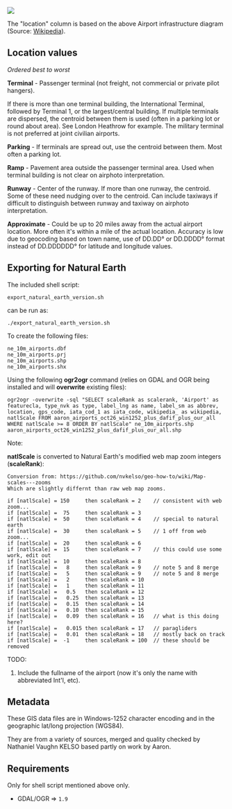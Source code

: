 ![](http://github.com/nvkelso/mile-high-club/raw/master/geo-data/images/800px-Airport_infrastructure.png)

The "location" column is based on the above Airport infrastructure diagram (Source: [Wikipedia](http://en.wikipedia.org/wiki/File:Airport_infrastructure.png)).

## Location values

_Ordered best to worst_

**Terminal** - Passenger terminal (not freight, not commercial or private pilot hangers). 

If there is more than one terminal building, the International Terminal, followed by 
Terminal 1, or the largest/central building. If multiple terminals are dispersed, the 
centroid between them is used (often in a parking lot or round about area). See London 
Heathrow for example. The military terminal is not preferred at joint civilian airports. 

**Parking** - If terminals are spread out, use the centroid between them. Most often a parking lot.

**Ramp** - Pavement area outside the passenger terminal area. Used when terminal building is not clear 
on airphoto interpretation.

**Runway** - Center of the runway. If more than one runway, the centroid. Some of these need 
nudging over to the centroid. Can include taxiways if difficult to distinguish between 
runway and taxiway on airphoto interpretation.

**Approximate** - Could be up to 20 miles away from the actual airport location. 
More often it's within a mile of the actual location. Accuracy is low due to geocoding 
based on town name, use of DD.DD° or DD.DDDD° format instead of DD.DDDDDD° for latitude 
and longitude values.

## Exporting for Natural Earth

The included shell script:

	export_natural_earth_version.sh
	
can be run as:

	./export_natural_earth_version.sh
	
To create the following files:

	ne_10m_airports.dbf
	ne_10m_airports.prj
	ne_10m_airports.shp
	ne_10m_airports.shx
	
Using the following **ogr2ogr** command (relies on GDAL and OGR being installed and will **overwrite** existing files):

	ogr2ogr -overwrite -sql "SELECT scaleRank as scalerank, 'Airport' as featurecla, type_nvk as type, label_lng as name, label_sm as abbrev, location, gps_code, iata_cod_1 as iata_code, wikipedia_ as wikipedia, natlScale FROM aaron_airports_oct26_win1252_plus_dafif_plus_our_all WHERE natlScale >= 8 ORDER BY natlScale" ne_10m_airports.shp aaron_airports_oct26_win1252_plus_dafif_plus_our_all.shp
	
Note: 
	
**natlScale** is converted to Natural Earth's modified web map zoom integers (**scaleRank**):

    Conversion from: https://github.com/nvkelso/geo-how-to/wiki/Map-scales---zooms
    Which are slightly differnt than raw web map zooms.
    
	if [natlScale] = 150     then scaleRank = 2    // consistent with web zoom...
	if [natlScale] =  75     then scaleRank = 3    
	if [natlScale] =  50     then scaleRank = 4    // special to natural earth
	if [natlScale] =  30     then scaleRank = 5    // 1 off from web zoom...
	if [natlScale] =  20     then scaleRank = 6
	if [natlScale] =  15     then scaleRank = 7    // this could use some work, edit out
	if [natlScale] =  10     then scaleRank = 8
	if [natlScale] =   8     then scaleRank = 9    // note 5 and 8 merge
	if [natlScale] =   5     then scaleRank = 9    // note 5 and 8 merge
	if [natlScale] =   2     then scaleRank = 10
	if [natlScale] =   1     then scaleRank = 11
	if [natlScale] =   0.5   then scaleRank = 12
	if [natlScale] =   0.25  then scaleRank = 13
	if [natlScale] =   0.15  then scaleRank = 14
	if [natlScale] =   0.10  then scaleRank = 15
	if [natlScale] =   0.09  then scaleRank = 16   // what is this doing here?
	if [natlScale] =   0.015 then scaleRank = 17   // paragliders
	if [natlScale] =   0.01  then scaleRank = 18   // mostly back on track
	if [natlScale] =  -1     then scaleRank = 100  // these should be removed

TODO:

1. Include the fullname of the airport (now it's only the name with abbreviated Int'l, etc).

## Metadata

These GIS data files are in Windows-1252 character encoding and in the geographic lat/long projection (WGS84). 

They are from a variety of sources, merged and quality checked by Nathaniel Vaughn KELSO based partly on work by Aaron.

## Requirements 

Only for shell script mentioned above only.

* GDAL/OGR => `1.9`